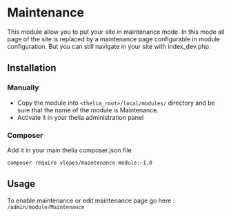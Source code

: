 # Maintenance

This module allow you to put your site in maintenance mode.
In this mode all page of the site is replaced by a maintenance page configurable in module configuration.
But you can still navigate in your site with index_dev.php.

## Installation

### Manually

* Copy the module into ```<thelia_root>/local/modules/``` directory and be sure that the name of the module is Maintenance.
* Activate it in your thelia administration panel

### Composer

Add it in your main thelia composer.json file

```
composer require vlopes/maintenance-module:~1.0
```

## Usage

To enable maintenance or edit maintenance page go here : 
```/admin/module/Maintenance```
